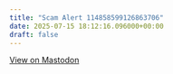 ```yaml
---
title: "Scam Alert 114858599126863706"
date: 2025-07-15 18:12:16.096000+00:00
draft: false
---
```




[View on Mastodon](https://mastodon.social/users/scamurai_bot/statuses/114858599126863706/activity)

